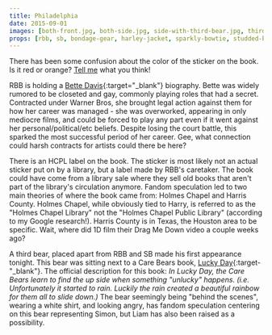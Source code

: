 ```yaml
---
title: Philadelphia
date: 2015-09-01
images: [both-front.jpg, both-side.jpg, side-with-third-bear.jpg, third-bear.jpg, book-closeup.jpg]
props: [rbb, sb, bondage-gear, harley-jacket, sparkly-bowtie, studded-black-choker, black-teddie-mercury-hat, aviators, silver-sparkly-crown, pink-hello-kitty-chair, green-happy-sticker, red-happy-sticker, freddie-mustache, third-bear, bette-davis, leather-chaps, book, care-bears, hcpl, orange-happy-sticker, studded-red-choker]
---
```

There has been some confusion about the color of the sticker on the book. Is it red or orange? [Tell me]({{site.baseurl}}contribute) what you think!

RBB is holding a [Bette Davis](http://www.amazon.com/Bette-Davis-Biography-Barbara-Leaming/dp/0671709550/ref=sr_1_7?s=books&ie=UTF8&qid=1442157775){:target="_blank"} biography. Bette was widely rumored to be closeted and gay, commonly playing roles that had a secret. Contracted under Warner Bros, she brought legal action against them for how her career was managed - she was overworked, appearing in only mediocre films, and could be forced to play any part even if it went against her personal/political/etc beliefs. Despite losing the court battle, this sparked the most successful period of her career. Gee, what connection could harsh contracts for artists could there be here?

There is an HCPL label on the book. The sticker is most likely not an actual sticker put on by a library, but a label made by RBB's caretaker. The book could have come from a library sale where they sell old books that aren't part of the library's circulation anymore. Fandom speculation led to two main theories of where the book came from: Holmes Chapel and Harris County. Holmes Chapel, while obviously tied to Harry, is referred to as the "Holmes Chapel Library" not the "Holmes Chapel Public Library" (according to my Google research!). Harris County is in Texas, the Houston area to be specific. Wait, where did 1D film their Drag Me Down video a couple weeks ago?

A third bear, placed apart from RBB and SB made his first appearance tonight. This bear was sitting next to a Care Bears book, [Lucky Day](http://www.amazon.com/Lucky-Care-Bears-Frances-Ladd/dp/0439451728){:target-"_blank"}. The official description for this book: *In Lucky Day, the Care Bears learn to find the up side when something "unlucky" happens. (i.e. Unfortunately it started to rain. Luckily the rain created a beautiful rainbow for them all to slide down.)* The bear seemingly being "behind the scenes", wearing a white shirt, and looking angry, has fandom speculation centering on this bear representing Simon, but Liam has also been raised as a possibility.
